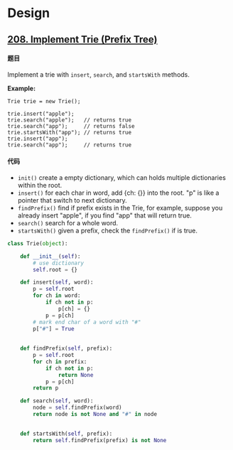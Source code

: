 # Design 

## [208. Implement Trie (Prefix Tree)](https://leetcode.com/problems/implement-trie-prefix-tree/)

#### 题目

Implement a trie with `insert`, `search`, and `startsWith` methods.

**Example:**

```
Trie trie = new Trie();

trie.insert("apple");
trie.search("apple");   // returns true
trie.search("app");     // returns false
trie.startsWith("app"); // returns true
trie.insert("app");   
trie.search("app");     // returns true
```

#### 代码

- ```init()``` create a empty dictionary, which can holds multiple dictionaries within the root.
- ```insert()``` for each char in word, add {ch: {}} into the root. "p" is like a pointer that switch to next dictionary.
- ```findPrefix()``` find if prefix exists in the Trie, for example, suppose you already insert "apple", if you find "app" that will return true.
- ```search()``` search for a whole word.
- ```startsWith()``` given a prefix, check the ```findPrefix()``` if is true.

```python
class Trie(object):

    def __init__(self):
        # use dictionary
        self.root = {}

    def insert(self, word):
        p = self.root
        for ch in word:
            if ch not in p:
                p[ch] = {}
            p = p[ch]
        # mark end char of a word with "#"    
        p["#"] = True
        
        
    def findPrefix(self, prefix):
        p = self.root
        for ch in prefix:
            if ch not in p:
                return None
            p = p[ch]
        return p

    def search(self, word):
        node = self.findPrefix(word)
        return node is not None and "#" in node
        

    def startsWith(self, prefix):
        return self.findPrefix(prefix) is not None
```

